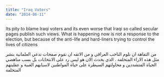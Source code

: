 ```yaml
---
title: "Iraq Voters"
date: "2014-06-11"
---
```


Its pity to blame Iraqi voters and its even worse that Iraqi so called secular pages publish such views. What is happening now is not a response to the election, but because of the anti-life and hard-liners trying to control the lives of citizens

من التفاهة ان نلوم الناخب العراقي و من الاتفه ان تقوم صفحات تدعي العلمانية بنشر مثل هذه الاراء المتخلفة . الذي يحدث الان هو ليس رد على الانتخابات بل بسب مناهضي الحياة المتشددين و محاولتهم السيطرة على حياة المواطنين لاسبابهم الغبية و عقليتهم المتخلفة
